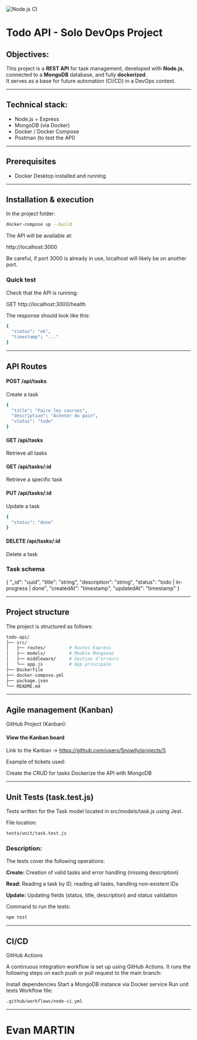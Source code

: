 ![Node.js CI](https://github.com/Snowlly/todo-api-solo/actions/workflows/node-ci.yml/badge.svg)


# Todo API - Solo DevOps Project

## Objectives:

This project is a **REST API** for task management, developed with **Node.js**, connected to a **MongoDB** database, and fully **dockerized**.  
It serves as a base for future automation (CI/CD) in a DevOps context.

---

## Technical stack:

- Node.js + Express  
- MongoDB (via Docker)  
- Docker / Docker Compose  
- Postman (to test the API)  

---

## Prerequisites

- Docker Desktop installed and running

---

## Installation & execution

In the project folder:

```bash
docker-compose up --build
```

The API will be available at:

http://localhost:3000

Be careful, if port 3000 is already in use, localhost will likely be on another port.

### Quick test
Check that the API is running:

GET http://localhost:3000/health

The response should look like this:

```bash
{
  "status": "ok",
  "timestamp": "..."
}
```

---

## API Routes

#### POST /api/tasks

Create a task
```bash
{
  "title": "Faire les courses",
  "description": "Acheter du pain",
  "status": "todo"
}
```
#### GET /api/tasks

Retrieve all tasks

#### GET /api/tasks/:id

Retrieve a specific task

#### PUT /api/tasks/:id

Update a task
```bash
{
  "status": "done"
}
```
#### DELETE /api/tasks/:id
Delete a task

### Task schema

{
  "_id": "uuid",
  "title": "string",
  "description": "string",
  "status": "todo | in-progress | done",
  "createdAt": "timestamp",
  "updatedAt": "timestamp"
}

---

## Project structure

The project is structured as follows:
```bash
todo-api/
├── src/
│   ├── routes/         # Routes Express
│   ├── models/         # Modèle Mongoose
│   ├── middleware/     # Gestion d’erreurs
│   └── app.js          # App principale
├── Dockerfile
├── docker-compose.yml
├── package.json
└── README.md
```

---


## Agile management (Kanban)

GitHub Project (Kanban):
#### View the Kanban board

Link to the Kanban -> https://github.com/users/Snowlly/projects/5

Example of tickets used:

Create the CRUD for tasks
Dockerize the API with MongoDB

---

## Unit Tests (task.test.js)
Tests written for the Task model located in src/models/task.js using Jest.

File location:
```bash
tests/unit/task.test.js
```
### Description:

The tests cover the following operations:

**Create:** Creation of valid tasks and error handling (missing description)

**Read:** Reading a task by ID, reading all tasks, handling non-existent IDs

**Update:** Updating fields (status, title, description) and status validation

Command to run the tests:
```bash
npm test
```

---

## CI/CD
GitHub Actions

A continuous integration workflow is set up using GitHub Actions. It runs the following steps on each push or pull request to the main branch:

Install dependencies
Start a MongoDB instance via Docker service
Run unit tests
Workflow file:
```bash
.github/workflows/node-ci.yml
```

---
# Evan MARTIN


